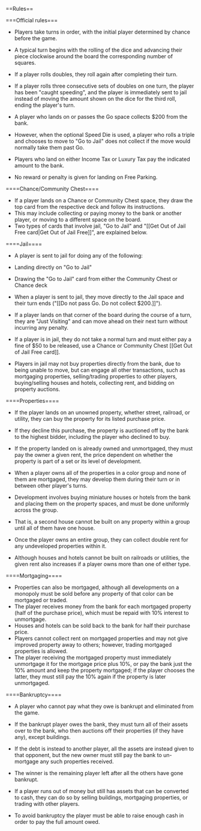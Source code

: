 ==Rules==


===Official rules===
* Players take turns in order, with the initial player determined by chance before the game. 
* A typical turn begins with the rolling of the dice and advancing their piece clockwise around the board the corresponding number of squares.
* If a player rolls doubles, they roll again after completing their turn.
* If a player rolls three consecutive sets of doubles on one turn, the player has been "caught speeding", and the player is immediately sent to jail instead of moving the amount shown on the dice for the third roll, ending the player's turn.

* A player who lands on or passes the Go space collects $200 from the bank.
* However, when the optional Speed Die is used, a player who rolls a triple and chooses to move to "Go to Jail" does not collect if the move would normally take them past Go.

* Players who land on either Income Tax or Luxury Tax pay the indicated amount to the bank.
* No reward or penalty is given for landing on Free Parking.

====Chance/Community Chest====

* If a player lands on a Chance or Community Chest space, they draw the top card from the respective deck and follow its instructions.
* This may include collecting or paying money to the bank or another player, or moving to a different space on the board.
* Two types of cards that involve jail, "Go to Jail" and "[[Get Out of Jail Free card|Get Out of Jail Free]]", are explained below.

====Jail====

* A player is sent to jail for doing any of the following:

* Landing directly on "Go to Jail"
* Drawing the "Go to Jail" card from either the Community Chest or Chance deck

* When a player is sent to jail, they move directly to the Jail space and their turn ends ("[[Do not pass Go. Do not collect $200.]]").
* If a player lands on that corner of the board during the course of a turn, they are "Just Visiting" and can move ahead on their next turn without incurring any penalty.

* If a player is in jail, they do not take a normal turn and must either pay a fine of $50 to be released, use a Chance or Community Chest [[Get Out of Jail Free card]]. 
* Players in jail may not buy properties directly from the bank, due to being unable to move, but can engage all other transactions, such as mortgaging properties, selling/trading properties to other players, buying/selling houses and hotels, collecting rent, and bidding on property auctions.

====Properties====

* If the player lands on an unowned property, whether street, railroad, or utility, they can buy the property for its listed purchase price.
* If they decline this purchase, the property is auctioned off by the bank to the highest bidder, including the player who declined to buy.
* If the property landed on is already owned and unmortgaged, they must pay the owner a given rent, the price dependent on whether the property is part of a set or its level of development.

* When a player owns all of the properties in a color group and none of them are mortgaged, they may develop them during their turn or in between other player's turns.
* Development involves buying miniature houses or hotels from the bank and placing them on the property spaces, and must be done uniformly across the group.
* That is, a second house cannot be built on any property within a group until all of them have one house.
* Once the player owns an entire group, they can collect double rent for any undeveloped properties within it.
* Although houses and hotels cannot be built on railroads or utilities, the given rent also increases if a player owns more than one of either type.

====Mortgaging====

* Properties can also be mortgaged, although all developments on a monopoly must be sold before any property of that color can be mortgaged or traded.
* The player receives money from the bank for each mortgaged property (half of the purchase price), which must be repaid with 10% interest to unmortgage.
* Houses and hotels can be sold back to the bank for half their purchase price.
* Players cannot collect rent on mortgaged properties and may not give improved property away to others; however, trading mortgaged properties is allowed.
* The player receiving the mortgaged property must immediately unmortgage it for the mortgage price plus 10%, or pay the bank just the 10% amount and keep the property mortgaged; if the player chooses the latter, they must still pay the 10% again if the property is later unmortgaged.

====Bankruptcy====

* A player who cannot pay what they owe is bankrupt and eliminated from the game.
* If the bankrupt player owes the bank, they must turn all of their assets over to the bank, who then auctions off their properties (if they have any), except buildings.
* If the debt is instead to another player, all the assets are instead given to that opponent, but the new owner must still pay the bank to un-mortgage any such properties received.
* The winner is the remaining player left after all the others have gone bankrupt.

* If a player runs out of money but still has assets that can be converted to cash, they can do so by selling buildings, mortgaging properties, or trading with other players.
* To avoid bankruptcy the player must be able to raise enough cash in order to pay the full amount owed.

